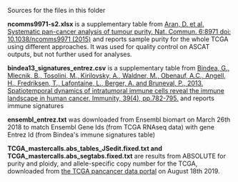 Sources for the files in this folder

**ncomms9971-s2.xlsx**
is a supplementary table from
[Aran, D. et al. Systematic pan-cancer analysis of tumour purity. Nat. Commun. 6:8971 doi: 10.1038/ncomms9971 (2015)](https://www.nature.com/articles/ncomms9971)
and reports sample purity for the whole TCGA using different approaches. It was used for quality control on ASCAT outputs, but not further used for analyses.

**bindea13_signatures_entrez.csv**
is a supplementary table from 
[Bindea, G., Mlecnik, B., Tosolini, M., Kirilovsky, A., Waldner, M., Obenauf, A.C., Angell, H., Fredriksen, T., Lafontaine, L., Berger, A. and Bruneval, P., 2013. Spatiotemporal dynamics of intratumoral immune cells reveal the immune landscape in human cancer. Immunity, 39(4), pp.782-795.](https://www.cell.com/immunity/fulltext/S1074-7613(13)00437-8?_returnURL=https%3A%2F%2Flinkinghub.elsevier.com%2Fretrieve%2Fpii%2FS1074761313004378%3Fshowall%3Dtrue)
and reports immune signatures

**ensembl_entrez.txt**
was downloaded from Ensembl biomart on March 26th 2018 to match Ensembl Gene Ids (from TCGA RNAseq data) with gene Entrez Id (from Bindea's immune signatures table)

**TCGA_mastercalls.abs_tables_JSedit.fixed.txt and TCGA_mastercalls.abs_segtabs.fixed.txt**
are results from ABSOLUTE for purity and ploidy, and allele-specific copy number for the TCGA, downloaded from [the TCGA pancancer data portal](https://gdc.cancer.gov/about-data/publications/pancanatlas) on August 18th 2019.
